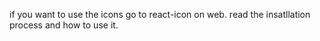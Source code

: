 if you want to use the icons go to react-icon on web.
read the insatllation process and how to use it.